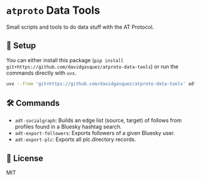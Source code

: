 # `atproto` Data Tools

Small scripts and tools to do data stuff with the AT Protocol.

## 🚀 Setup

You can either install this package (`pip install git+https://github.com/davidgasquez/atproto-data-tools`) or run the commands directly with `uvx`.

```bash
uvx --from 'git+https://github.com/davidgasquez/atproto-data-tools' adt-export-followers username.com --username $BSKY_USERNAME --password $BSKY_PASSWORD
```

## 🛠️ Commands

- `adt-socialgraph`: Builds an edge list (source, target) of follows from profiles found in a Bluesky hashtag search.
- `adt-export-followers`: Exports followers of a given Bluesky user.
- `adt-export-plc`: Exports all plc.directory records.

## 📄 License

MIT
